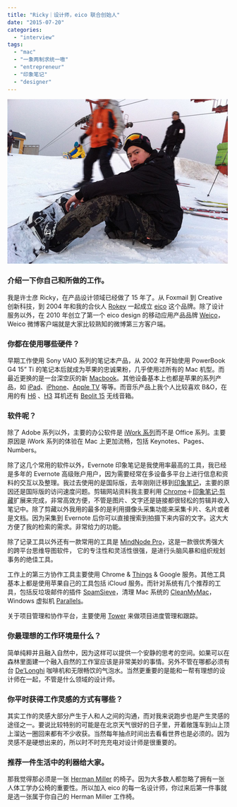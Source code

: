 ```yaml
---
title: "Ricky｜设计师，eico 联合创始人"
date: "2015-07-20"
categories: 
  - "interview"
tags: 
  - "mac"
  - "一象两制求统一嗷"
  - "entrepreneur"
  - "印象笔记"
  - "designer"
---
```


![Ricky](/images/Ricky.jpg)

### 介绍一下你自己和所做的工作。

我是许士彦 Ricky，在产品设计领域已经做了 15 年了。从 Foxmail 到 Creative 创新科技，到 2004 年和我的合伙人 [Rokey](https://liqi.io/rokey) 一起成立 [eico](https://www.eicodesign.com/) 这个品牌。除了设计服务以外，在 2010 年创立了第一个 eico design 的移动应用产品品牌 [Weico](https://www.weico.com/index)，Weico 微博客户端就是大家比较熟知的微博第三方客户端。

### 你都在使用哪些硬件？

早期工作使用 Sony VAIO 系列的笔记本产品，从 2002 年开始使用 PowerBook G4 15” Ti 的笔记本后就成为苹果的忠诚果粉，几乎使用过所有的 Mac 机型。而最近更换的是一台深空灰的新 [Macbook](https://www.apple.com/cn/macbook/)。其他设备基本上也都是苹果的系列产品，如 [iPad](https://www.apple.com/cn/ipad/)、[iPhone](https://www.apple.com/cn/iphone/)、[Apple TV](https://www.apple.com/appletv/) 等等。而音乐产品上我个人比较喜欢 B&O，在用的有 [H6](https://www.beoplay.com/products/beoplayh6) 、[H3](https://www.beoplay.com/products/beoplayh3) 耳机还有 [Beolit 15](https://www.beoplay.com/products/beolit15) 无线音箱。

### 软件呢？

除了 Adobe 系列以外，主要的办公软件是 [iWork 系列](https://zh.wikipedia.org/zh/IWork)而不是 Office 系列。主要原因是 iWork 系列的体验在 Mac 上更加流畅，包括 Keynotes、Pages、Numbers。

除了这几个常用的软件以外，Evernote 印象笔记是我使用率最高的工具，我已经是多年的 Evernote 高级账户用户，因为需要经常在多设备多平台上进行信息和资料的交互以及整理。我过去使用的是国际版，去年刚刚迁移到[印象笔记](https://www.yinxiang.com/)，主要的原因还是国际版的访问速度问题。剪辑网站资料我主要利用 [Chrome](https://www.google.com/chrome/browser/desktop/index.html)＋[印象笔记·剪藏](https://chrome.google.com/webstore/detail/evernote-web-clipper/pioclpoplcdbaefihamjohnefbikjilc)扩展来完成，非常高效方便，不管是图片、文字还是链接都很轻松的剪辑并收入笔记中。除了剪藏以外我用的最多的是利用摄像头采集功能来采集卡片、名片或者是文档。因为采集到 Evernote 后你可以直接搜索到拍摄下来内容的文字。这大大方便了我的检索的需求。非常给力的功能。

除了记录工具以外还有一款常用的工具是 [MindNode Pro](https://mindnode.com/)，这是一款很优秀强大的跨平台思维导图软件， 它的专注性和灵活性很强，是进行头脑风暴和组织规划事务的绝佳工具。

工作上的第三方协作工具主要使用 Chrome & [Things](https://culturedcode.com/things/) & Google 服务。其他工具基本上都是使用苹果自己的工具包括 iCloud 服务。而针对系统有几个推荐的工具，包括反垃圾邮件的插件 [SpamSieve](https://c-command.com/spamsieve/)，清理 Mac 系统的 [CleanMyMac](https://macpaw.com/cleanmymac)，Windows 虚拟机 [Parallels](https://www.parallels.com/cn/)。

关于项目管理和协作平台，主要使用 [Tower](https://tower.im) 来做项目进度管理和跟踪。

### 你最理想的工作环境是什么？

简单纯粹并且融入自然中，因为这样可以提供一个安静的思考的空间。如果可以在森林里面建一个融入自然的工作室应该是非常美妙的事情。另外不管在哪都必须有台 [De’Longhi](https://www.delonghi.com/zh-cn) 咖啡机和无限畅饮的气泡水。当然更重要的是能和一帮有理想的设计师在一起，不管是什么领域的设计师。

### 你平时获得工作灵感的方式有哪些？

其实工作的灵感大部分产生于人和人之间的沟通，而对我来说跑步也是产生灵感的途径之一。要说比较特别的可能是在北京天气很好的日子里，开着敞篷车到山上顶上溜达一圈回来都有不少收获。当然每年抽点时间出去看看世界也是必须的。因为灵感不是硬想出来的，所以时不时充充电对设计师是很重要的。

### 推荐一件生活中的利器给大家。

那我觉得那必须是一张 [Herman Miller](https://www.hermanmiller.cn/) 的椅子。因为大多数人都忽略了拥有一张人体工学办公椅的重要性。所以加入 eico 的每一名设计师，你过来后第一件事就是选一张属于你自己的 Herman Miller 工作椅。
